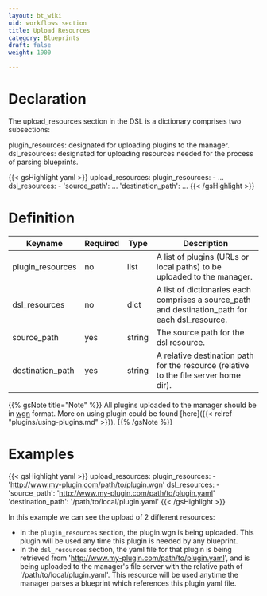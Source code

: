 ```yaml
---
layout: bt_wiki
uid: workflows section
title: Upload Resources
category: Blueprints
draft: false
weight: 1900

---
```


# Declaration
The upload_resources section in the DSL is a dictionary comprises two subsections:

plugin_resources: designated for uploading plugins to the manager.
dsl_resources: designated for uploading resources needed for the process of parsing blueprints.
 
{{< gsHighlight  yaml >}}
upload_resources:
    plugin_resources: 
     - ...
    dsl_resources: 
     - 'source_path': ...
       'destination_path': ...
{{< /gsHighlight >}}

 
# Definition
Keyname	            |       Required	|   Type	    | Description
--------------------|-------------------|---------------|-------------------------
plugin_resources    | no	            |   list	    | A list of plugins (URLs or local paths) to be uploaded to the manager.
dsl_resources	    | no	            |   dict	    | A list of dictionaries each comprises a source_path and destination_path for each dsl_resource.
source_path	        | yes	            |   string	    | The source path for the dsl resource.
destination_path    | yes	            |   string	    | A relative destination path for the resource (relative to the file server home dir).

{{% gsNote title="Note" %}}
All plugins uploaded to the manager should be in [wgn](https://github.com/cloudify-cosmo/wagon) format. More on using plugin could be found [here]({{< relref "plugins/using-plugins.md" >}}).
{{% /gsNote %}}


# Examples
 
{{< gsHighlight  yaml >}}
upload_resources:
    plugin_resources: 
     - 'http://www.my-plugin.com/path/to/plugin.wgn'
    dsl_resources: 
     - 'source_path': 'http://www.my-plugin.com/path/to/plugin.yaml'
       'destination_path': '/path/to/local/plugin.yaml'
{{< /gsHighlight >}}

In this example we can see the upload of 2 different resources:

- In the `plugin_resources` section, the plugin.wgn is being uploaded. This plugin will be used any time this plugin is needed by any blueprint.
- In the `dsl_resources` section, the yaml file for that plugin is being retrieved from 'http://www.my-plugin.com/path/to/plugin.yaml', and is being uploaded to 
the manager's file server with the relative path of '/path/to/local/plugin.yaml'. This resource will be used anytime the manager parses a blueprint which references 
this plugin yaml file.

 